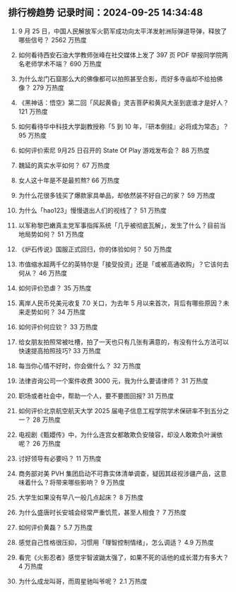 
## 排行榜趋势 记录时间：2024-09-25 14:34:48
  
  1. 9 月 25 日，中国人民解放军火箭军成功向太平洋发射洲际弹道导弹，释放了哪些信号？ 2562 万热度
    
  2. 如何看待西安石油大学教师张峰在社交媒体上发了 397 页 PDF 举报同学院两名老师学术不端？ 690 万热度
    
  3. 为什么龙门石窟那么大的佛像都可以拍照甚至合影，而好多寺庙却不给拍佛像？ 279 万热度
    
  4. 《黑神话：悟空》第二回「风起黄昏」灵吉菩萨和黄风大圣到底谁才是好人？ 121 万热度
    
  5. 如何看待华中科技大学副教授称「5 到 10 年，『研本倒挂』必将成为常态」？ 95 万热度
    
  6. 如何评价索尼 9月25 日召开的 State Of Play 游戏发布会？ 88 万热度
    
  7. 魏延的真实水平如何？ 67 万热度
    
  8. 女人这十年是不是最煎熬? 66 万热度
    
  9. 为什么花很多钱买了爆款家具单品，却依然装不好自己的家？ 59 万热度
    
  10. 为什么「hao123」慢慢退出人们的视线了？ 51 万热度
    
  11. 以军称黎巴嫩真主党军事指挥系统「几乎被彻底瓦解」，发生了什么？目前当地局势如何？ 51 万热度
    
  12. 《炉石传说》国服正式回归，你的体验如何？ 50 万热度
    
  13. 市值缩水超两千亿的英特尔是「接受投资」还是「或被高通收购」？它该何去何从？ 46 万热度
    
  14. 如何评价恐虐？ 35 万热度
    
  15. 离岸人民币兑美元收复 7.0 关口，为去年 5 月以来首次，背后有哪些原因？未来走势如何？ 34 万热度
    
  16. 如何评价何应钦？ 33 万热度
    
  17. 给女朋友拍照常被吐槽，拍了一天也只有几张有满意的，有没有什么方法可以快速提高拍照技巧? 33 万热度
    
  18. 每当你心情不好时，你会做什么？ 32 万热度
    
  19. 法律咨询公司一个案件收费 3000 元，我为什么要请律师？ 31 万热度
    
  20. 职场或者社会中，帮助一个人，要不要图回报? 31 万热度
    
  21. 如何评价北京航空航天大学 2025 届电子信息工程学院学术保研率不到五分之一？ 28 万热度
    
  22. 电视剧《甄嬛传》中，为什么连宫女都敢欺负安陵容，却没人敢欺负叶澜依呢？ 26 万热度
    
  23. 讨好领导有必要吗？ 11 万热度
    
  24. 商务部对美 PVH 集团启动不可靠实体清单调查，疑因其歧视涉疆产品，这意味着什么？将带来哪些影响？ 9 万热度
    
  25. 大学生如果没有早八一般几点起床？ 8 万热度
    
  26. 为什么盛唐时长安城会经常严重饥荒，甚至人相食？ 7 万热度
    
  27. 如何评价黄磊？ 5.7 万热度
    
  28. 感觉自己性格很压抑，习惯用「理智控制情绪」，怎么调适？ 4.9 万热度
    
  29. 看完《火影忍者》感觉宇智波鼬太强了，如果不死的话他的成长潜力有多大？ 4 万热度
    
  30. 为什么成龙叫哥，而周星驰叫爷呢？ 2.1 万热度
    